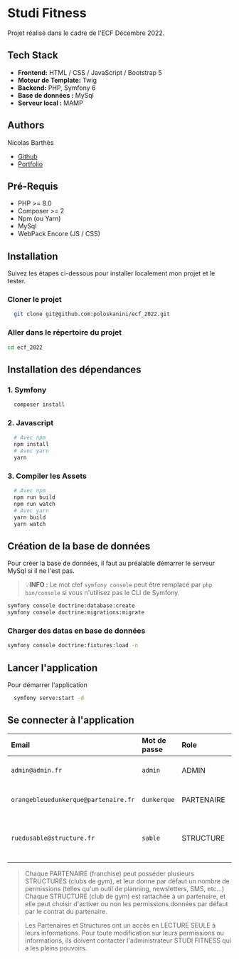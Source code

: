 # Studi Fitness

Projet réalisé dans le cadre de l'ECF Décembre 2022.


## Tech Stack

- **Frontend:** HTML / CSS / JavaScript / Bootstrap 5
- **Moteur de Template:** Twig
- **Backend:** PHP, Symfony 6
- **Base de données :** MySql
- **Serveur local :** MAMP


## Authors

Nicolas Barthès
- [Github](https://github.com/poloskanini)
- [Portfolio](https://www.nicolasbarthes.com)


## Pré-Requis

- PHP >= 8.0
- Composer >= 2
- Npm (ou Yarn)
- MySql
- WebPack Encore (JS / CSS)


## Installation

Suivez les étapes ci-dessous pour installer localement mon projet et le tester.


### Cloner le projet

```bash
  git clone git@github.com:poloskanini/ecf_2022.git
```

### Aller dans le répertoire du projet

```bash
cd ecf_2022
```


## Installation des dépendances

### 1. Symfony

```bash
  composer install
```

### 2. Javascript

```bash
  # Avec npm
  npm install
  # Avec yarn
  yarn
```

### 3. Compiler les Assets

```bash
  # Avec npm
  npm run build
  npm run watch
  # Avec yarn
  yarn build
  yarn watch
```


## Création de la base de données

Pour créer la base de données, il faut au préalable démarrer le serveur MySql si il ne l'est pas.

> 💡<b>INFO :</b>
> Le mot clef `symfony console` peut être remplacé par `php bin/console` si vous n'utilisez pas le CLI de Symfony.


```bash
symfony console doctrine:database:create
symfony console doctrine:migrations:migrate
```

### Charger des datas en base de données

```bash
symfony console doctrine:fixtures:load -n
```

## Lancer l'application

Pour démarrer l'application

```bash
  symfony serve:start -d
```

## Se connecter à l'application

| Email | Mot de passe     | Role                       | Description |
| :-------- | :------- | :-------------------------------- | -- |
| `admin@admin.fr`      | `admin` | ADMIN | Administrateur principal de l'application|
| `orangebleuedunkerque@partenaire.fr`      | `dunkerque` | PARTENAIRE | Directeur de l'Orange bleue de Dunkerque|
| `ruedusable@structure.fr`      | `sable` | STRUCTURE | Gérant de la Structure de rue du sable à Dunkerque (club de Gym)|

> Chaque PARTENAIRE (franchise) peut posséder plusieurs STRUCTURES (clubs de gym), et leur donne par défaut un nombre de permissions (telles qu'un outil de planning, newsletters, SMS, etc...)
> Chaque STRUCTURE (club de gym) est rattachée à un partenaire, et elle peut choisir d'activer ou non les permissions données par défaut par le contrat du partenaire.

> Les Partenaires et Structures ont un accès en LECTURE SEULE à leurs informations.
> Pour toute modification sur leurs permissions ou informations, ils doivent contacter l'administrateur STUDI FITNESS qui a les pleins pouvoirs.
